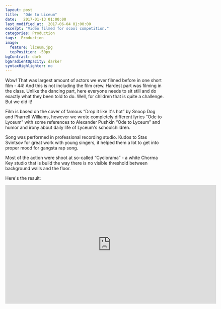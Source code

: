 ```yaml
---
layout: post
title:  "Ode to Liceum"
date:   2017-01-13 01:00:00
last_modified_at:  2017-06-04 01:00:00
excerpt: "Video filmed for scool competition."
categories: Production
tags:  Production
image:
  feature: liceum.jpg
  topPosition: -50px
bgContrast: dark
bgGradientOpacity: darker
syntaxHighlighter: no
---
```


Wow! That was largest amount of actors we ever filmed before in one short film - 44! And this is not including the film crew. Hardest part was filming in the class. Unlike the dancing part, here everyone needs to sit still and do exactly what they been told to do. Well, for children that is quite a challenge. But we did it!

<div class="img img--fullContainer img--14xLeading" style="background-image: url({{ site.baseurl_posts_img }}liceum-boy-girl.jpg);"></div>

Film is based on the cover of famous &#8220;Drop it like it's hot&#8221; by Snoop Dog and Pharrell Williams,
however we wrote completely different lyrics &#8220;Ode to Lyceum&#8221; with some references to Alexander Pushkin 
&#8220;Ode to Lyceum&#8221; and humor and irony about daily life of Lyceum's schoolchildren.

<div class="img img--fullContainer img--14xLeading" style="background-image: url({{ site.baseurl_posts_img }}liceum-snoop.jpg);"></div>

Song was performed in professional recording studio. Kudos to Stas Svintsov for great work with young singers, it helped them a lot to get into proper mood for gangsta rap song.

<div class="img img--fullContainer img--14xLeading" style="background-image: url({{ site.baseurl_posts_img }}liceum-studio.jpg);"></div>

Most of the action were shoot at so-called &#8220;Cyclorama&#8221; - a white Chorma Key studio that is build the way there is no visible threshold between background walls and the floor.

<div class="img img--fullContainer img--14xLeading" style="background-image: url({{ site.baseurl_posts_img }}liceum-cyclorama.jpg);"></div>

Here's the result:

<iframe width="670" height="377" src="https://www.youtube.com/embed/Cea_QDqHjns" frameborder="0" allowfullscreen> </iframe>
